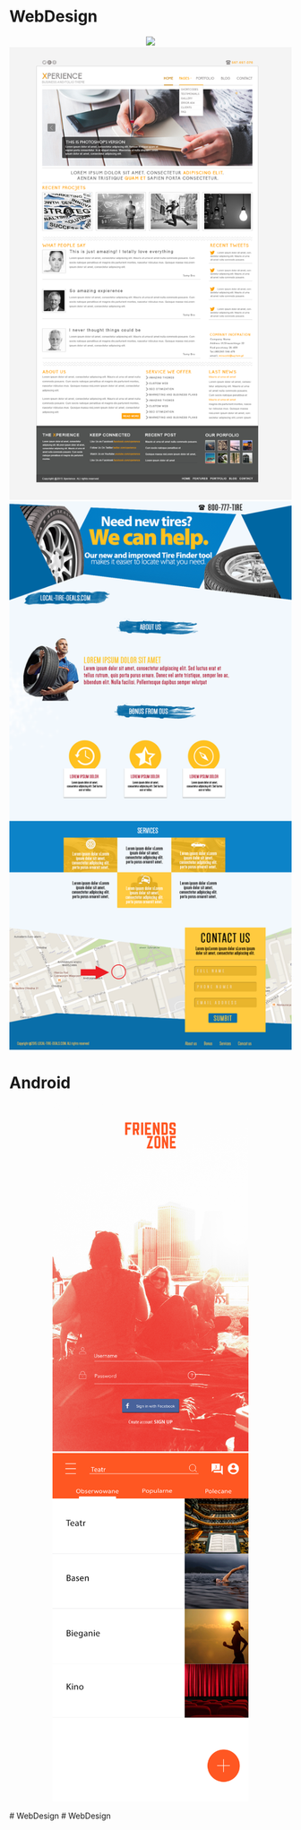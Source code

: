 # WebDesign


<p align="center">
  <img src="https://github.com/bartlomiejgorzelak/Graphic/blob/master/Website/gamewebsite.png?raw=true"/>
  <img src="https://github.com/bartlomiejgorzelak/Graphic/blob/master/Website/xperience.png?raw=true"/>
    <img src="https://github.com/bartlomiejgorzelak/Graphic/blob/master/Website/opny1.png?raw=true"/>
</p>

# Android
<p align="center">
  <img src="https://github.com/bartlomiejgorzelak/Graphic/blob/master/Android%20App%20designg/1/friend%20zone.png" width="350"/>
  <img src="https://github.com/bartlomiejgorzelak/Graphic/blob/master/Android%20App%20designg/1/2www.png" width="350"/>
</p>
# WebDesign
# WebDesign

